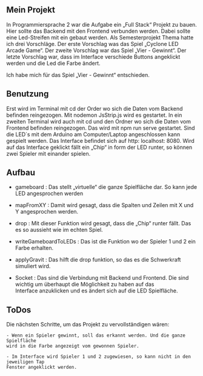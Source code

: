 ## Mein Projekt

In Programmiersprache 2 war die Aufgabe ein „Full Stack“ Projekt zu bauen.
Hier sollte das Backend mit den Frontend verbunden werden. Dabei sollte eine 
Led-Streifen mit ein gebaut werden. Als Semesterprojekt Thema hatte ich drei Vorschläge. 
Der erste Vorschlag was das Spiel „Cyclone LED Arcade Game“. Der zweite Vorschlag war das Spiel 
„Vier - Gewinnt“. Der letzte Vorschlag war, dass im Interface verschiede Buttons angeklickt werden 
und die Led die Farbe ändert.

Ich habe mich für das Spiel „Vier - Gewinnt“ entschieden.


## Benutzung

Erst wird im Terminal mit cd der Order wo sich die Daten vom Backend befinden reingezogen. Mit nodemon  JsStrip.js 
wird es gestartet. In ein zweiten Terminal wird auch mit cd und den Ordner wo sich die Daten vom Frontend befinden 
reingezogen. Das wird mit npm run serve gestartet. Sind die LED´s mit dem Arduino am Computer/Laptop angeschlossen 
kann gespielt werden. Das Interface befindet sich auf http: localhost: 8080. Wird auf das Interface geklickt fällt ein 
„Chip“ in form der LED runter, so können zwei Spieler mit einander spielen. 


## Aufbau 


* gameboard : 		        Das stellt „virtuelle“ die ganze Spielfläche dar. 
		 		                So kann jede LED angesprochen werden 
                        

* mapFromXY : 		        Damit wird gesagt, dass die Spalten und Zeilen mit
				                X und Y angesprochen werden.
                        

* drop : 				          Mit dieser Funktion wird gesagt, dass die „Chip“ runter fällt. 
				                Das es so aussieht wie im echten Spiel.
                        

* writeGameboardToLEDs :	Das ist die Funktion wo der Spieler 1 und 2 ein Farbe erhalten.


* applyGravit : 			    Das hilft die drop funktion, so das es die Schwerkraft simuliert wird.


* Socket : 			          Das sind die Verbindung mit Backend und Frontend. Die sind 					
                         wichtig um überhaupt die Möglichkeit zu haben auf das 						
                          Interface anzuklicken und es ändert sich auf die LED Spielfläche.




## ToDos

Die nächsten Schritte, um das Projekt zu vervollständigen wären:
 	
	- Wenn ein Spieler gewinnt, soll das erkannt werden. Und die ganze Spielfläche 			  
    wird in die Farbe angezeigt vom gewonnen Spieler.

	- Im Interface wird Spieler 1 und 2 zugewiesen, so kann nicht in den jeweiligen Tap 	   
    Fenster angeklickt werden.
